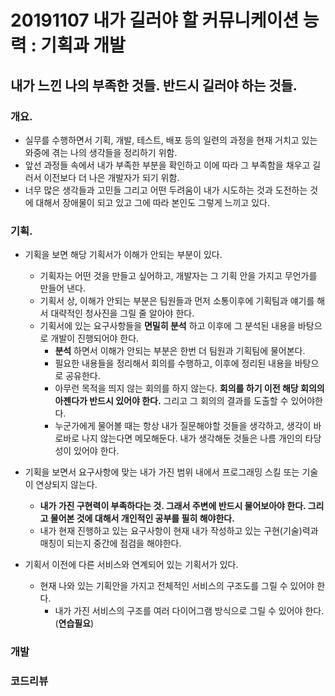 # 20191107 내가 길러야 할 커뮤니케이션 능력 : 기획과 개발

## 내가 느낀 나의 부족한 것들. 반드시 길러야 하는 것들.

### 개요.
- 실무를 수행하면서 기획, 개발, 테스트, 배포 등의 일련의 과정을 현재 거치고 있는 와중에 겪는 나의 생각들을 정리하기 위함.
- 앞선 과정들 속에서 내가 부족한 부분을 확인하고 이에 따라 그 부족함을 채우고 길러서 이전보다 더 나은 개발자가 되기 위함.
- 너무 많은 생각들과 고민들 그리고 어떤 두려움이 내가 시도하는 것과 도전하는 것에 대해서 장애물이 되고 있고 그에 따라 본인도 그렇게 느끼고 있다.

### 기획.
- 기획을 보면 해당 기획서가 이해가 안되는 부분이 있다.
  - 기획자는 어떤 것을 만들고 싶어하고, 개발자는 그 기획 안을 가지고 무언가를 만들어 낸다.
  - 기획서 상, 이해가 안되는 부분은 팀원들과 먼저 소통이후에 기획팀과 얘기를 해서 대략적인 청사진을 그릴 줄 알아야 한다.
  - 기획서에 있는 요구사항들을 __면밀히 분석__ 하고 이후에 그 분석된 내용을 바탕으로 개발이 진행되어야 한다.
    - __분석__ 하면서 이해가 안되는 부분은 한번 더 팀원과 기획팀에 물어본다.
    - 필요한 내용들을 정리해서 회의를 수행하고, 이후에 정리된 내용을 바탕으로 공유한다.
    - 아무런 목적을 띄지 않는 회의를 하지 않는다. __회의를 하기 이전 해당 회의의 아젠다가 반드시 있어야 한다.__ 그리고 그 회의의 결과를 도출할 수 있어야한다.
    - 누군가에게 물어볼 때는 항상 내가 질문해야할 것들을 생각하고, 생각이 바로바로 나지 않는다면 메모해둔다. 내가 생각해둔 것들은 나름 개인의 타당성이 있어야 한다.

- 기획을 보면서 요구사항에 맞는 내가 가진 범위 내에서 프로그래밍 스킬 또는 기술이 연상되지 않는다.
  - __내가 가진 구현력이 부족하다는 것. 그래서 주변에 반드시 물어보아야 한다. 그리고 물어본 것에 대해서 개인적인 공부를 필히 해야한다.__
  - 내가 현재 진행하고 있는 요구사항이 현재 내가 작성하고 있는 구현(기술)력과 매칭이 되는지 중간에 점검을 해야한다.

- 기획서 이전에 다른 서비스와 연계되어 있는 기획서가 있다.
  - 현재 나와 있는 기획안을 가지고 전체적인 서비스의 구조도를 그릴 수 있어야 한다.
    - 내가 가진 서비스의 구조를 여러 다이어그램 방식으로 그릴 수 있어야 한다. (__연습필요__)

### 개발

### 코드리뷰
